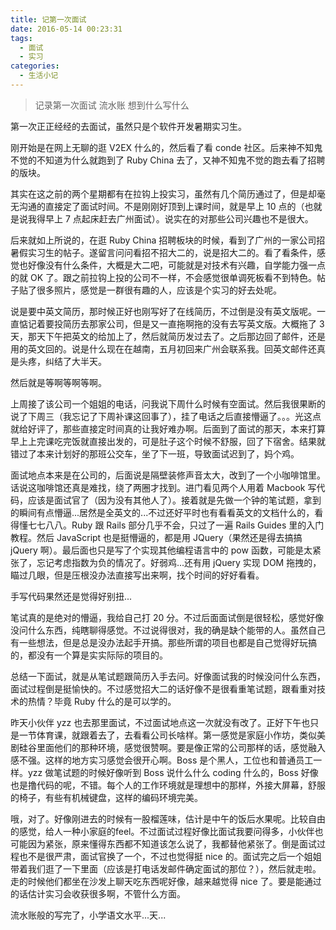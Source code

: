 ```yaml
---
title: 记第一次面试
date: 2016-05-14 00:23:31
tags:
  - 面试
  - 实习
categories:
  - 生活小记
---
```


> 记录第一次面试 流水账 想到什么写什么

第一次正正经经的去面试，虽然只是个软件开发暑期实习生。

刚开始是在网上无聊的逛 V2EX 什么的，然后看了看 conde 社区。后来神不知鬼不觉的不知道为什么就跑到了 Ruby China 去了，又神不知鬼不觉的跑去看了招聘的版块。

其实在这之前的两个星期都有在拉钩上投实习，虽然有几个简历通过了，但是却毫无沟通的直接定了面试时间。不是刚刚好顶到上课时间，就是早上 10 点的（也就是说我得早上 7 点起床赶去广州面试）。说实在的对那些公司兴趣也不是很大。
<!--more-->

后来就如上所说的，在逛 Ruby China 招聘板块的时候，看到了广州的一家公司招暑假实习生的帖子。遂留言问问看招不招大二的，说是招大二的。看了看条件，感觉也好像没有什么条件，大概是大二吧，可能就是对技术有兴趣，自学能力强一点的就 OK 了。跟之前拉钩上投的公司不一样，不会感觉很单调死板看不到特色。帖子贴了很多照片，感觉是一群很有趣的人，应该是个实习的好去处呢。

说是要中英文简历，那时候正好也刚写好了在线简历，不过倒是没有英文版呢。一直惦记着要投简历去那家公司，但是又一直拖啊拖的没有去写英文版。大概拖了 3 天，那天下午把英文的给加上了，然后就简历发过去了。之后那边回了邮件，还是用的英文回的。说是什么现在在越南，五月初回来广州会联系我。回英文邮件还真是头疼，纠结了大半天。

然后就是等啊等啊等啊。

上周接了该公司一个姐姐的电话，问我说下周什么时候有空面试。然后我很果断的说了下周三（我忘记了下周补课这回事了），挂了电话之后直接懵逼了。。。光这点就给好评了，那些直接定时间真的让我好难办啊。后面到了面试的那天，本来打算早上上完课吃完饭就直接出发的，可是肚子这个时候不舒服，回了下宿舍。结果就错过了本来计划好的那班公交车，坐了下一班，导致面试迟到了，妈个鸡。

面试地点本来是在公司的，后面说是隔壁装修声音太大，改到了一个小咖啡馆里。话说这咖啡馆还真是难找，绕了两圈才找到。进门看见两个人用着 Macbook 写代码，应该是面试官了（因为没有其他人了）。接着就是先做一个钟的笔试题，拿到的瞬间有点懵逼...居然是全英文的...不过还好平时也有看看英文的文档什么的，看得懂七七八八。Ruby 跟 Rails 部分几乎不会，只过了一遍 Rails Guides 里的入门教程。然后 JavaScript 也是挺懵逼的，都是用 JQuery（果然还是得去搞搞 jQuery 啊）。最后面也只是写了个实现其他编程语言中的 pow 函数，可能是太紧张了，忘记考虑指数为负的情况了。好弱鸡...还有用 jQuery 实现 DOM 拖拽的，瞄过几眼，但是压根没办法直接写出来啊，找个时间的好好看看。

手写代码果然还是觉得好别扭...

笔试真的是绝对的懵逼，我给自己打 20 分。不过后面面试倒是很轻松，感觉好像没问什么东西，纯瞎聊得感觉。不过说得很对，我的确是缺个能带的人。虽然自己有一些想法，但是总是没办法起手开搞。那些所谓的项目也都是自己觉得好玩搞的，都没有一个算是实实际际的项目的。

总结一下面试，就是从笔试题跟简历入手去问。好像面试我的时候没问什么东西，面试过程倒是挺愉快的。不过感觉招大二的话好像不是很看重笔试题，跟看重对技术的热情？毕竟 Ruby 什么的是可以学的。

昨天小伙伴 yzz 也去那里面试，不过面试地点这一次就没有改了。正好下午也只是一节体育课，就跟着去了，去看看公司长啥样。第一感觉是家庭小作坊，类似美剧硅谷里面他们的那种环境，感觉很赞啊。要是像正常的公司那样的话，感觉融入感不强。这样的地方实习感觉会很开心啊。Boss 是个黑人，工位也和普通员工一样。yzz 做笔试题的时候好像听到 Boss 说什么什么 coding 什么的，Boss 好像也是撸代码的呢，不错。每个人的工作环境就是理想中的那样，外接大屏幕，舒服的椅子，有些有机械键盘，这样的编码环境完美。

哦，对了。好像刚进去的时候有一股榴莲味，估计是中午的饭后水果呢。比较自由的感觉，给人一种小家庭的feel。不过面试过程好像比面试我要问得多，小伙伴也可能因为紧张，原来懂得东西都不知道该怎么说了，我都替他紧张了。倒是面试过程也不是很严肃，面试官换了一个，不过也觉得挺 nice 的。面试完之后一个姐姐带着我们逛了一下里面（应该是打电话发邮件确定面试的那位？），然后就走啦。走的时候他们都坐在沙发上聊天吃东西呢好像，越来越觉得 nice 了。要是能通过的话估计实习会收获很多啊，不管什么方面。

流水账般的写完了，小学语文水平...天...
